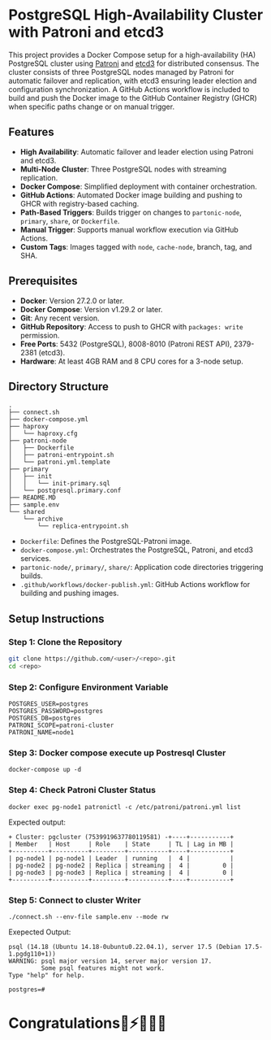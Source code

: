 # PostgreSQL High-Availability Cluster with Patroni and etcd3

This project provides a Docker Compose setup for a high-availability (HA) PostgreSQL cluster using [Patroni](https://patroni.readthedocs.io/) and [etcd3](https://etcd.io/) for distributed consensus. The cluster consists of three PostgreSQL nodes managed by Patroni for automatic failover and replication, with etcd3 ensuring leader election and configuration synchronization. A GitHub Actions workflow is included to build and push the Docker image to the GitHub Container Registry (GHCR) when specific paths change or on manual trigger.

## Features

- **High Availability**: Automatic failover and leader election using Patroni and etcd3.
- **Multi-Node Cluster**: Three PostgreSQL nodes with streaming replication.
- **Docker Compose**: Simplified deployment with container orchestration.
- **GitHub Actions**: Automated Docker image building and pushing to GHCR with registry-based caching.
- **Path-Based Triggers**: Builds trigger on changes to `partonic-node`, `primary`, `share`, or `Dockerfile`.
- **Manual Trigger**: Supports manual workflow execution via GitHub Actions.
- **Custom Tags**: Images tagged with `node`, `cache-node`, branch, tag, and SHA.

## Prerequisites

- **Docker**: Version 27.2.0 or later.
- **Docker Compose**: Version v1.29.2 or later.
- **Git**: Any recent version.
- **GitHub Repository**: Access to push to GHCR with `packages: write` permission.
- **Free Ports**: 5432 (PostgreSQL), 8008-8010 (Patroni REST API), 2379-2381 (etcd3).
- **Hardware**: At least 4GB RAM and 8 CPU cores for a 3-node setup.

## Directory Structure
```shell
.
├── connect.sh
├── docker-compose.yml
├── haproxy
│   └── haproxy.cfg
├── patroni-node
│   ├── Dockerfile
│   ├── patroni-entrypoint.sh
│   └── patroni.yml.template
├── primary
│   ├── init
│   │   └── init-primary.sql
│   └── postgresql.primary.conf
├── README.MD
├── sample.env
└── shared
    └── archive
        └── replica-entrypoint.sh
```

- `Dockerfile`: Defines the PostgreSQL-Patroni image.
- `docker-compose.yml`: Orchestrates the PostgreSQL, Patroni, and etcd3 services.
- `partonic-node/`, `primary/`, `share/`: Application code directories triggering builds.
- `.github/workflows/docker-publish.yml`: GitHub Actions workflow for building and pushing images.

## Setup Instructions

### Step 1: Clone the Repository

```bash
git clone https://github.com/<user>/<repo>.git
cd <repo>
```
### Step 2: Configure Environment Variable
```shell
POSTGRES_USER=postgres
POSTGRES_PASSWORD=postgres
POSTGRES_DB=postgres
PATRONI_SCOPE=patroni-cluster
PATRONI_NAME=node1
```
### Step 3: Docker compose execute up Postresql Cluster
```shell
docker-compose up -d
```
### Step 4: Check Patroni Cluster Status

```shell
docker exec pg-node1 patronictl -c /etc/patroni/patroni.yml list
```
Expected output:
```shell
+ Cluster: pgcluster (7539919637780119581) -+----+-----------+
| Member   | Host     | Role    | State     | TL | Lag in MB |
+----------+----------+---------+-----------+----+-----------+
| pg-node1 | pg-node1 | Leader  | running   |  4 |           |
| pg-node2 | pg-node2 | Replica | streaming |  4 |         0 |
| pg-node3 | pg-node3 | Replica | streaming |  4 |         0 |
+----------+----------+---------+-----------+----+-----------+
```
### Step 5: Connect to cluster Writer
```shell
./connect.sh --env-file sample.env --mode rw
```
Exepected Output:
```
psql (14.18 (Ubuntu 14.18-0ubuntu0.22.04.1), server 17.5 (Debian 17.5-1.pgdg110+1))
WARNING: psql major version 14, server major version 17.
         Some psql features might not work.
Type "help" for help.

postgres=#
```
# Congratulations🚀⚡🎊🎉🌟
